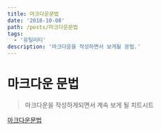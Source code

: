 ```yaml
---
title: 마크다운문법
date: '2018-10-08'
path: /posts/마크다운문법
tags:
  - '유틸리티'
description: '마크다운을 작성하면서 보게될 문법.'
---
```


# 마크다운 문법

> 마크다운을 작성하게되면서 계속 보게 될 치트시트

[마크다운문법](https://guides.github.com/pdfs/markdown-cheatsheet-online.pdf)
